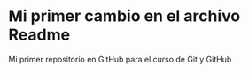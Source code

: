 # Mi primer cambio en el archivo Readme
Mi primer repositorio en GitHub para el curso de Git y GitHub
